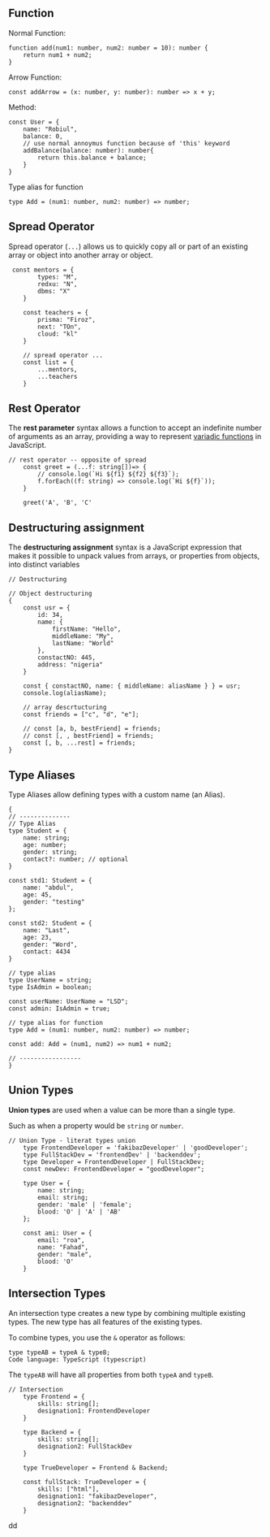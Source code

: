 ## Function

Normal Function:

```tsx
function add(num1: number, num2: number = 10): number {
    return num1 + num2;
}
```

Arrow Function:

```tsx
const addArrow = (x: number, y: number): number => x + y;
```

Method:
```tsx
const User = {
    name: "Robiul",
    balance: 0,
    // use normal annoymus function because of 'this' keyword
    addBalance(balance: number): number{ 
        return this.balance + balance;
    }
}
```
Type alias for function
```tsx 
type Add = (num1: number, num2: number) => number;
```
## Spread Operator

Spread operator (`...`) allows us to quickly copy all or part of an existing array or object into another array or object.

```tsx
 const mentors = {
        types: "M",
        redxu: "N",
        dbms: "X"
    }

    const teachers = {
        prisma: "Firoz",
        next: "TOn",
        cloud: "kl"
    }

    // spread operator ...
    const list = {
        ...mentors,
        ...teachers
    }
```

## Rest Operator

The **rest parameter** syntax allows a function to accept an indefinite number of arguments as an array, providing a way to represent [variadic functions](https://en.wikipedia.org/wiki/Variadic_function) in JavaScript.

```tsx
// rest operator -- opposite of spread
    const greet = (...f: string[])=> {
        // console.log(`Hi ${f1} ${f2} ${f3}`);
        f.forEach((f: string) => console.log(`Hi ${f}`));
    }

    greet('A', 'B', 'C'
```
## **Destructuring assignment**

The **destructuring assignment** syntax is a JavaScript expression that makes it possible to unpack values from arrays, or properties from objects, into distinct variables

```tsx
// Destructuring

// Object destructuring
{
    const usr = {
        id: 34,
        name: {
            firstName: "Hello",
            middleName: "My",
            lastName: "World"
        },
        constactNO: 445,
        address: "nigeria"
    }

    const { constactNO, name: { middleName: aliasName } } = usr;
    console.log(aliasName);

    // array descrtucturing
    const friends = ["c", "d", "e"];

    // const [a, b, bestFriend] = friends;
    // const [, , bestFriend] = friends;
    const [, b, ...rest] = friends;
}

```

## Type Aliases

Type Aliases allow defining types with a custom name (an Alias).

```tsx
{
// --------------    
// Type Alias
type Student = {
    name: string;
    age: number;
    gender: string;
    contact?: number; // optional
}

const std1: Student = {
    name: "abdul",
    age: 45,
    gender: "testing"
};

const std2: Student = {
    name: "Last",
    age: 23,
    gender: "Word",
    contact: 4434
}

// type alias
type UserName = string;
type IsAdmin = boolean;

const userName: UserName = "LSD";
const admin: IsAdmin = true;

// type alias for function
type Add = (num1: number, num2: number) => number;

const add: Add = (num1, num2) => num1 + num2;

// -----------------
}
```
## Union Types

**Union types** are used when a value can be more than a single type.

Such as when a property would be `string` or `number`.

```tsx
// Union Type - literat types union
    type FrontendDeveloper = 'fakibazDeveloper' | 'goodDeveloper';
    type FullStackDev = 'frontendDev' | 'backenddev';
    type Developer = FrontendDeveloper | FullStackDev;
    const newDev: FrontendDeveloper = "goodDeveloper";

    type User = {
        name: string;
        email: string;
        gender: 'male' | 'female';
        blood: 'O' | 'A' | 'AB'
    };

    const ami: User = {
        email: "roa",
        name: "Fahad",
        gender: "male",
        blood: 'O'
    }
```

## Intersection Types

An intersection type creates a new type by combining multiple existing types. The new type has all features of the existing types.

To combine types, you use the `&` operator as follows:

```tsx
type typeAB = typeA & typeB;
Code language: TypeScript (typescript)
```

The `typeAB` will have all properties from both `typeA` and `typeB`.

```tsx
// Intersection
    type Frontend = {
        skills: string[];
        designation1: FrontendDeveloper
    }

    type Backend = {
        skills: string[];
        designation2: FullStackDev
    }

    type TrueDeveloper = Frontend & Backend;

    const fullStack: TrueDeveloper = {
        skills: ["html"],
        designation1: "fakibazDeveloper",
        designation2: "backenddev"
    }
```

dd
